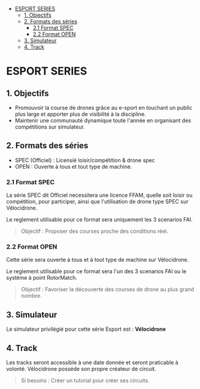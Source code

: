 <!-- TOC -->

- [ESPORT SERIES](#esport-series)
  - [1. Objectifs](#1-objectifs)
  - [2. Formats des séries](#2-formats-des-s%c3%a9ries)
    - [2.1 Format SPEC](#21-format-spec)
    - [2.2 Format OPEN](#22-format-open)
  - [3. Simulateur](#3-simulateur)
  - [4. Track](#4-track)

<!-- /TOC -->

# ESPORT SERIES

## 1. Objectifs

- Promouvoir la course de drones grâce au e-sport en touchant un public plus large et apporter plus de visibilité à la discipline.
- Maintenir une communauté dynamique toute l'année en organisant des compétitions sur simulateur.

## 2. Formats des séries

- SPEC (Officiel) : Licensié loisir/compétition & drone spec
- OPEN : Ouverte à tous et tout type de machine.

### 2.1 Format SPEC

La série SPEC dit Officiel necessitera une licence FFAM, quelle soit loisir ou compétition, pour participer, ainsi que l'utilisation de drone type SPEC sur Vélocidrone.

Le reglement utilisable pour ce format sera uniquement les 3 scenarios FAI.

> Objectif : Proposer des courses proche des conditions réel.

### 2.2 Format OPEN

Cette série sera ouverte à tous et à tout type de machine sur Vélocidrone.

Le reglement utilisable pour ce format sera l'un des 3 scenarios FAI ou le système à point RotorMatch.

> Objectif : Favoriser la découverte des courses de drone au plus grand nombre.

## 3. Simulateur

Le simulateur privilégié pour cette série Esport est : **Vélocidrone**

## 4. Track

Les tracks seront accessible à une date donnée et seront praticable à volonté.
Vélocidrone posséde son propre créateur de circuit.

> Si besoins : Créer un tutorial pour créer ses circuits.
